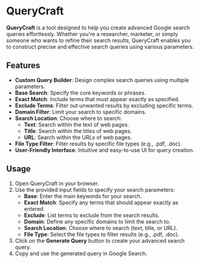 # QueryCraft

**QueryCraft** is a tool designed to help you create advanced Google search queries effortlessly. Whether you're a researcher, marketer, or simply someone who wants to refine their search results, QueryCraft enables you to construct precise and effective search queries using various parameters.

## Features

- **Custom Query Builder**: Design complex search queries using multiple parameters.
- **Base Search**: Specify the core keywords or phrases.
- **Exact Match**: Include terms that must appear exactly as specified.
- **Exclude Terms**: Filter out unwanted results by excluding specific terms.
- **Domain Filter**: Limit your search to specific domains.
- **Search Location**: Choose where to search:
  - **Text**: Search within the text of web pages.
  - **Title**: Search within the titles of web pages.
  - **URL**: Search within the URLs of web pages.
- **File Type Filter**: Filter results by specific file types (e.g., .pdf, .doc).
- **User-Friendly Interface**: Intuitive and easy-to-use UI for query creation.

## Usage

1. Open QueryCraft in your browser.
2. Use the provided input fields to specify your search parameters:
   - **Base**: Enter the main keywords for your search.
   - **Exact Match**: Specify any terms that should appear exactly as entered.
   - **Exclude**: List terms to exclude from the search results.
   - **Domain**: Define any specific domains to limit the search to.
   - **Search Location**: Choose where to search (text, title, or URL).
   - **File Type**: Select the file types to filter results (e.g., .pdf, .doc).
3. Click on the **Generate Query** button to create your advanced search query.
4. Copy and use the generated query in Google Search.
